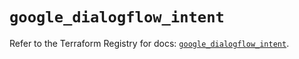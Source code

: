 # `google_dialogflow_intent`

Refer to the Terraform Registry for docs: [`google_dialogflow_intent`](https://registry.terraform.io/providers/hashicorp/google-beta/6.22.0/docs/resources/google_dialogflow_intent).
